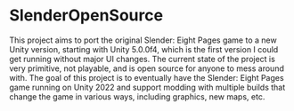 # SlenderOpenSource

This project aims to port the original Slender: Eight Pages game to a new Unity version, starting with Unity 5.0.0f4, which is the first version I could get running without major UI changes. The current state of the project is very primitive, not playable, and is open source for anyone to mess around with. The goal of this project is to eventually have the Slender: Eight Pages game running on Unity 2022 and support modding with multiple builds that change the game in various ways, including graphics, new maps, etc.
